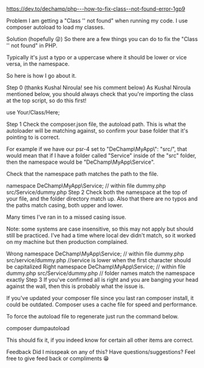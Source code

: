 https://dev.to/dechamp/php---how-to-fix-class--not-found-error-1gp9


Problem
I am getting a "Class '' not found" when running my code. I use composer autoload to load my classes.

Solution (hopefully 😜)
So there are a few things you can do to fix the "Class '' not found" in PHP.

Typically it's just a typo or a uppercase where it should be lower or vice versa, in the namespace.

So here is how I go about it.

Step 0 (thanks Kushal Niroula! see his comment below)
As Kushal Niroula mentioned below, you should always check that you're importing the class at the top script, so do this first!

use Your/Class/Here;

Step 1
Check the composer.json file, the autoload path. This is what the autoloader will be matching against, so confirm your base folder that it's pointing to is correct.

For example if we have our psr-4 set to "DeChamp\\MyApp\\": "src/", that would mean that if I have a folder called "Service" inside of the "src" folder, then the namespace would be "DeChamp\MyApp\Service".

Check that the namespace path matches the path to the file.

namespace DeChamp\MyApp\Service; // within file dummy.php
src/Service/dummy.php
Step 2
Check both the namespace at the top of your file, and the folder directory match up. Also that there are no typos and the paths match casing, both upper and lower.

Many times I've ran in to a missed casing issue.

Note: some systems are case insensitive, so this may not apply but should still be practiced. I've had a time where local dev didn't match, so it worked on my machine but then production complained.

Wrong
namespace DeChamp\MyApp\Service; // within file dummy.php
src/service/dummy.php //service is lower when the first character should be capitalized
Right
namespace DeChamp\MyApp\Service; // within file dummy.php
src/Service/dummy.php // folder names match the namespace exactly
Step 3
If you've confirmed all is right and you are banging your head against the wall, then this is probably what the issue is.

If you've updated your composer file since you last ran composer install, it could be outdated. Composer uses a cache file for speed and performance.

To force the autoload file to regenerate just run the command below.

composer dumpautoload

This should fix it, if you indeed know for certain all other items are correct.

Feedback
Did I misspeak on any of this? Have questions/suggestions? Feel free to give feed back or compliments 😁

